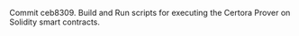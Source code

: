 Commit ceb8309.                    Build and Run scripts for executing the Certora Prover on Solidity smart contracts.